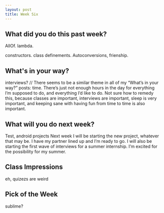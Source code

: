 ```yaml
---
layout: post
title: Week Six
---
```


## What did you do this past week?
AllOf.
lambda.

constructors.
class definements.
Autoconversions, frienship.

## What's in your way?
interviews?
// There seems to be a similar theme in all of my “What’s in your way?” posts: time. There’s just not enough hours in the day for everything I’m supposed to do, and everything I’d like to do. Not sure how to remedy this, because classes are important, interviews are important, sleep is very important, and keeping sane with having fun from time to time is also important.

## What will you do next week?
Test, android projects
Next week I will be starting the new project, whatever that may be. I have my partner lined up and I’m ready to go. I will also be starting the first wave of interviews for a summer internship. I’m excited for the possibility for my summer.

## Class Impressions
eh, quizezs are weird

## Pick of the Week
sublime?
